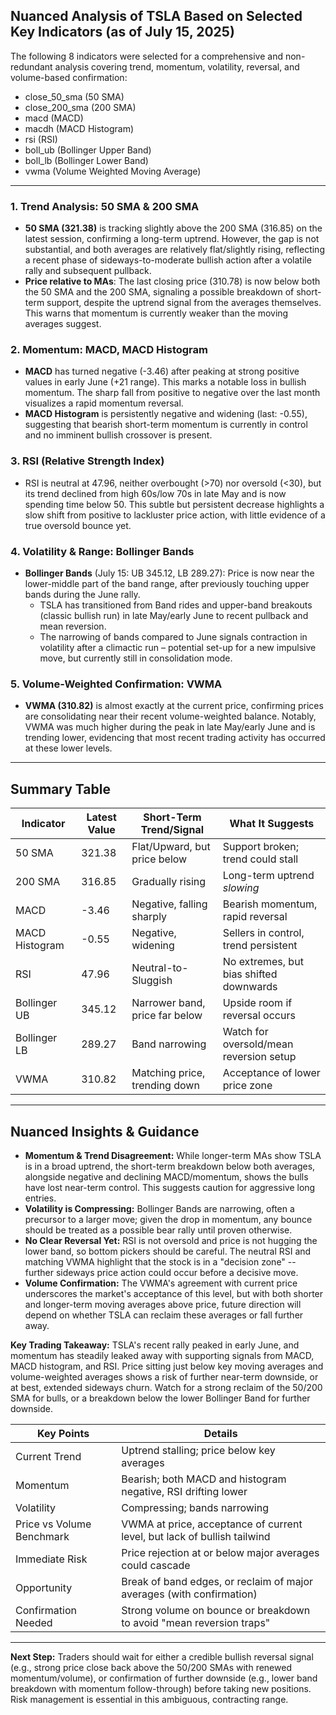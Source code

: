 ## Nuanced Analysis of TSLA Based on Selected Key Indicators (as of July 15, 2025)

The following 8 indicators were selected for a comprehensive and non-redundant analysis covering trend, momentum, volatility, reversal, and volume-based confirmation:
- close_50_sma (50 SMA)
- close_200_sma (200 SMA)
- macd (MACD)
- macdh (MACD Histogram)
- rsi (RSI)
- boll_ub (Bollinger Upper Band)
- boll_lb (Bollinger Lower Band)
- vwma (Volume Weighted Moving Average)

---

### 1. Trend Analysis: 50 SMA & 200 SMA

- **50 SMA (321.38)** is tracking slightly above the 200 SMA (316.85) on the latest session, confirming a long-term uptrend. However, the gap is not substantial, and both averages are relatively flat/slightly rising, reflecting a recent phase of sideways-to-moderate bullish action after a volatile rally and subsequent pullback.
- **Price relative to MAs**: The last closing price (310.78) is now below both the 50 SMA and the 200 SMA, signaling a possible breakdown of short-term support, despite the uptrend signal from the averages themselves. This warns that momentum is currently weaker than the moving averages suggest.

### 2. Momentum: MACD, MACD Histogram

- **MACD** has turned negative (-3.46) after peaking at strong positive values in early June (+21 range). This marks a notable loss in bullish momentum. The sharp fall from positive to negative over the last month visualizes a rapid momentum reversal.
- **MACD Histogram** is persistently negative and widening (last: -0.55), suggesting that bearish short-term momentum is currently in control and no imminent bullish crossover is present.

### 3. RSI (Relative Strength Index)

- RSI is neutral at 47.96, neither overbought (>70) nor oversold (<30), but its trend declined from high 60s/low 70s in late May and is now spending time below 50. This subtle but persistent decrease highlights a slow shift from positive to lackluster price action, with little evidence of a true oversold bounce yet.

### 4. Volatility & Range: Bollinger Bands

- **Bollinger Bands** (July 15: UB 345.12, LB 289.27): Price is now near the lower-middle part of the band range, after previously touching upper bands during the June rally. 
  - TSLA has transitioned from Band rides and upper-band breakouts (classic bullish run) in late May/early June to recent pullback and mean reversion.
  - The narrowing of bands compared to June signals contraction in volatility after a climactic run – potential set-up for a new impulsive move, but currently still in consolidation mode.

### 5. Volume-Weighted Confirmation: VWMA

- **VWMA (310.82)** is almost exactly at the current price, confirming prices are consolidating near their recent volume-weighted balance. Notably, VWMA was much higher during the peak in late May/early June and is trending lower, evidencing that most recent trading activity has occurred at these lower levels.

---

## Summary Table

| Indicator         | Latest Value           | Short-Term Trend/Signal         | What It Suggests                         |
|-------------------|-----------------------|---------------------------------|------------------------------------------|
| 50 SMA            | 321.38                | Flat/Upward, but price below    | Support broken; trend could stall        |
| 200 SMA           | 316.85                | Gradually rising                | Long-term uptrend *slowing*              |
| MACD              | -3.46                 | Negative, falling sharply       | Bearish momentum, rapid reversal         |
| MACD Histogram    | -0.55                 | Negative, widening              | Sellers in control, trend persistent     |
| RSI               | 47.96                 | Neutral-to-Sluggish             | No extremes, but bias shifted downwards  |
| Bollinger UB      | 345.12                | Narrower band, price far below  | Upside room if reversal occurs           |
| Bollinger LB      | 289.27                | Band narrowing                  | Watch for oversold/mean reversion setup  |
| VWMA              | 310.82                | Matching price, trending down   | Acceptance of lower price zone           |

---

## Nuanced Insights & Guidance

- **Momentum & Trend Disagreement:** While longer-term MAs show TSLA is in a broad uptrend, the short-term breakdown below both averages, alongside negative and declining MACD/momentum, shows the bulls have lost near-term control. This suggests caution for aggressive long entries.
- **Volatility is Compressing:** Bollinger Bands are narrowing, often a precursor to a larger move; given the drop in momentum, any bounce should be treated as a possible bear rally until proven otherwise.
- **No Clear Reversal Yet:** RSI is not oversold and price is not hugging the lower band, so bottom pickers should be careful. The neutral RSI and matching VWMA highlight that the stock is in a "decision zone" -- further sideways price action could occur before a decisive move.
- **Volume Confirmation:** The VWMA's agreement with current price underscores the market's acceptance of this level, but with both shorter and longer-term moving averages above price, future direction will depend on whether TSLA can reclaim these averages or fall further away.

**Key Trading Takeaway:** TSLA's recent rally peaked in early June, and momentum has steadily leaked away with supporting signals from MACD, MACD histogram, and RSI. Price sitting just below key moving averages and volume-weighted averages shows a risk of further near-term downside, or at best, extended sideways churn. Watch for a strong reclaim of the 50/200 SMA for bulls, or a breakdown below the lower Bollinger Band for further downside.

| Key Points                   | Details                                                             |
|------------------------------|---------------------------------------------------------------------|
| Current Trend                | Uptrend stalling; price below key averages                          |
| Momentum                     | Bearish; both MACD and histogram negative, RSI drifting lower       |
| Volatility                   | Compressing; bands narrowing                                        |
| Price vs Volume Benchmark    | VWMA at price, acceptance of current level, but lack of bullish tailwind |
| Immediate Risk               | Price rejection at or below major averages could cascade            |
| Opportunity                  | Break of band edges, or reclaim of major averages (with confirmation)|
| Confirmation Needed          | Strong volume on bounce or breakdown to avoid "mean reversion traps"|

---

**Next Step:** Traders should wait for either a credible bullish reversal signal (e.g., strong price close back above the 50/200 SMAs with renewed momentum/volume), or confirmation of further downside (e.g., lower band breakdown with momentum follow-through) before taking new positions. Risk management is essential in this ambiguous, contracting range.